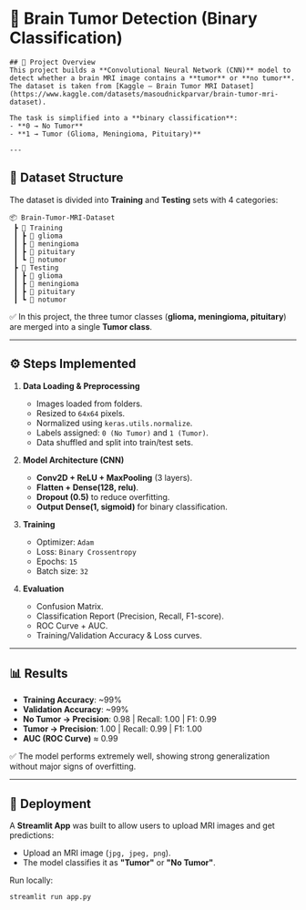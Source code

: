 # 🧠 Brain Tumor Detection (Binary Classification)
```
## 📌 Project Overview  
This project builds a **Convolutional Neural Network (CNN)** model to detect whether a brain MRI image contains a **tumor** or **no tumor**.  
The dataset is taken from [Kaggle – Brain Tumor MRI Dataset](https://www.kaggle.com/datasets/masoudnickparvar/brain-tumor-mri-dataset).  

The task is simplified into a **binary classification**:  
- **0 → No Tumor**  
- **1 → Tumor (Glioma, Meningioma, Pituitary)**  

---
```
## 📂 Dataset Structure  
The dataset is divided into **Training** and **Testing** sets with 4 categories:  
```
📦 Brain-Tumor-MRI-Dataset
 ┣ 📂 Training
 ┃ ┣ 📂 glioma
 ┃ ┣ 📂 meningioma
 ┃ ┣ 📂 pituitary
 ┃ ┗ 📂 notumor
 ┣ 📂 Testing
 ┃ ┣ 📂 glioma
 ┃ ┣ 📂 meningioma
 ┃ ┣ 📂 pituitary
 ┃ ┗ 📂 notumor
```

✅ In this project, the three tumor classes (**glioma, meningioma, pituitary**) are merged into a single **Tumor class**.

---

## ⚙️ Steps Implemented  

1. **Data Loading & Preprocessing**  
   - Images loaded from folders.  
   - Resized to `64x64` pixels.  
   - Normalized using `keras.utils.normalize`.  
   - Labels assigned: `0 (No Tumor)` and `1 (Tumor)`.  
   - Data shuffled and split into train/test sets.  

2. **Model Architecture (CNN)**  
   - **Conv2D + ReLU + MaxPooling** (3 layers).  
   - **Flatten + Dense(128, relu)**.  
   - **Dropout (0.5)** to reduce overfitting.  
   - **Output Dense(1, sigmoid)** for binary classification.  

3. **Training**  
   - Optimizer: `Adam`  
   - Loss: `Binary Crossentropy`  
   - Epochs: `15`  
   - Batch size: `32`  

4. **Evaluation**  
   - Confusion Matrix.  
   - Classification Report (Precision, Recall, F1-score).  
   - ROC Curve + AUC.  
   - Training/Validation Accuracy & Loss curves.  

---

## 📊 Results  

- **Training Accuracy**: ~99%  
- **Validation Accuracy**: ~99%  
- **No Tumor → Precision**: 0.98 | Recall: 1.00 | F1: 0.99
- **Tumor → Precision**: 1.00 | Recall: 0.99 | F1: 1.00
- **AUC (ROC Curve)** ≈ 0.99  

✅ The model performs extremely well, showing strong generalization without major signs of overfitting.  

---

## 🚀 Deployment  

A **Streamlit App** was built to allow users to upload MRI images and get predictions:  

- Upload an MRI image (`jpg, jpeg, png`).  
- The model classifies it as **"Tumor"** or **"No Tumor"**.  

Run locally:  
```bash
streamlit run app.py

